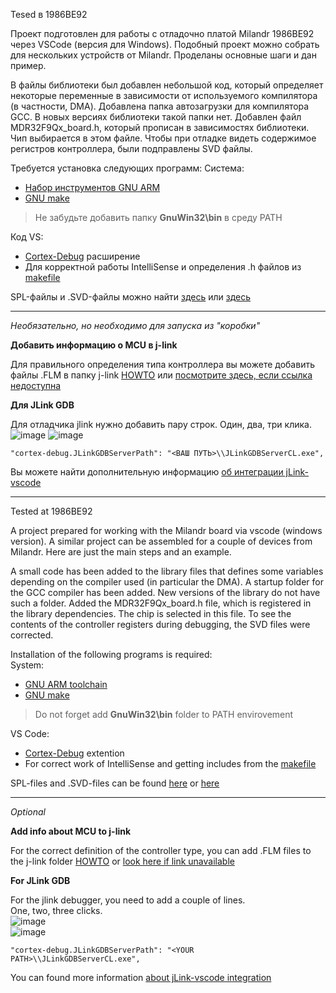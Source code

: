 Tesed в 1986BE92


Проект подготовлен для работы с отладочно платой Milandr 1986BE92 через VSCode (версия для Windows).
Подобный проект можно собрать для нескольких устройств от Milandr. Проделаны основные шаги и дан пример.

В файлы библиотеки был добавлен небольшой код, который определяет некоторые переменные в зависимости от используемого компилятора (в частности, DMA). Добавлена папка автозагрузки для компилятора GCC. В новых версиях библиотеки такой папки нет. Добавлен файл MDR32F9Qx_board.h, который прописан в зависимостях библиотеки. Чип выбирается в этом файле. Чтобы при отладке видеть содержимое регистров контроллера, были подправлены SVD файлы.



Требуется установка следующих программ:
Система:
* [Набор инструментов GNU ARM](https://developer.arm.com/tools-and-software/open-source-software/developer-tools/gnu-toolchain/gnu-rm)
* [GNU make](http://gnuwin32.sourceforge.net/packages/make.htm)
> Не забудьте добавить папку **GnuWin32\bin** в среду PATH

Код VS:
* [Cortex-Debug](https://marketplace.visualstudio.com/items?itemName=marus25.cortex-debug) расширение
* Для корректной работы IntelliSense и определения .h файлов из [makefile](https://marketplace.visualstudio.com/items?itemName=ms-vscode.makefile-tools)
  
SPL-файлы и .SVD-файлы можно найти [здесь](https://ic.milandr.ru/soft/) или [здесь](https://github.com/eldarkg/emdr1986x-std-per-lib )

***

*Необязательно, но необходимо для запуска из "коробки"*

**Добавить информацию о MCU в j-link**

Для правильного определения типа контроллера вы можете добавить файлы .FLM в папку j-link [HOWTO](https://startmilandr.ru/doku.php/prog:start:j-flash) или [посмотрите здесь, если ссылка недоступна](https://github.com/tunerok/milandr_vscode_windows/info_backup/prog_start_j-flash.pdf)


**Для JLink GDB**

Для отладчика jlink нужно добавить пару строк.
Один, два, три клика.
![image](https://user-images.githubusercontent.com/20516589/110114948-6e275480-7dc6-11eb-9975-f1d0a09b7d75.png)
![image](https://user-images.githubusercontent.com/20516589/110117056-6ae19800-7dc9-11eb-8a09-47998dbcb1b8.png)

``
"cortex-debug.JLinkGDBServerPath": "<ВАШ ПУТЬ>\\JLinkGDBServerCL.exe",
``
  
Вы можете найти дополнительную информацию [об интеграции jLink-vscode](https://wiki.segger.com/J-Link_Visual_Studio_Code)



***

Tested at 1986BE92  


A project prepared for working with the Milandr board via vscode (windows version).
A similar project can be assembled for a couple of devices from Milandr. Here are just the main steps and an example.  

A small code has been added to the library files that defines some variables depending on the compiler used (in particular the DMA). A startup folder for the GCC compiler has been added. New versions of the library do not have such a folder. Added the MDR32F9Qx_board.h file, which is registered in the library dependencies. The chip is selected in this file. To see the contents of the controller registers during debugging, the SVD files were corrected.



Installation of the following programs is required:  
System:  
* [GNU ARM toolchain](https://developer.arm.com/tools-and-software/open-source-software/developer-tools/gnu-toolchain/gnu-rm)  
* [GNU make](http://gnuwin32.sourceforge.net/packages/make.htm)  
> Do not forget add **GnuWin32\bin** folder to PATH envirovement  

VS Code:  
* [Cortex-Debug](https://marketplace.visualstudio.com/items?itemName=marus25.cortex-debug) extention  
* For correct work of IntelliSense and getting includes from the [makefile](https://marketplace.visualstudio.com/items?itemName=ms-vscode.makefile-tools)  
  
SPL-files and .SVD-files can be found [here](https://ic.milandr.ru/soft/) or [here](https://github.com/eldarkg/emdr1986x-std-per-lib)

***

*Optional*

**Add info about MCU to j-link**

For the correct definition of the controller type, you can add .FLM files to the j-link folder [HOWTO](https://startmilandr.ru/doku.php/prog:start:j-flash) or [look here if link unavailable](https://github.com/tunerok/milandr_vscode_windows/info_backup/prog_start_j-flash.pdf)


**For JLink GDB** 

For the jlink debugger, you need to add a couple of lines.   
One, two, three clicks.  
![image](https://user-images.githubusercontent.com/20516589/110114948-6e275480-7dc6-11eb-9975-f1d0a09b7d75.png)  
![image](https://user-images.githubusercontent.com/20516589/110117056-6ae19800-7dc9-11eb-8a09-47998dbcb1b8.png)  

```
"cortex-debug.JLinkGDBServerPath": "<YOUR PATH>\\JLinkGDBServerCL.exe",
```
  
You can found more information [about jLink-vscode integration](https://wiki.segger.com/J-Link_Visual_Studio_Code)  


